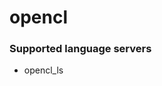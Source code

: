 # opencl
<!--- THIS DOCUMENT IS AUTOMATICALLY GENERATED, DON'T EDIT IT -->

### Supported language servers

- opencl_ls
